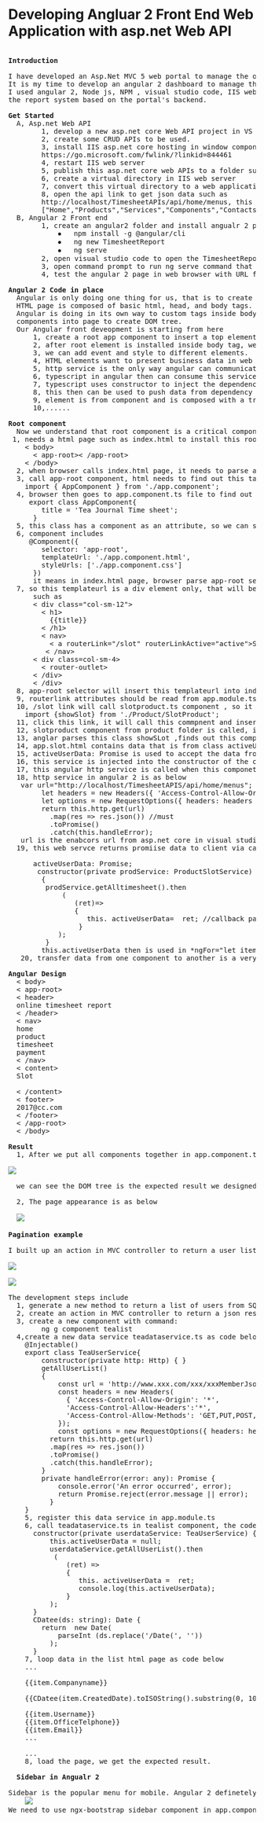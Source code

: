 # Developing Angluar 2 Front End Web Application with asp.net Web API 
<pre>

<b>Introduction</b>

I have developed an Asp.Net MVC 5 web portal to manage the online timesheet, inventory, and wage payment for my family business. Now, 
It is my time to develop an angular 2 dashboard to manage the timesheet, cash flow, and wage payment for this timesheet system. 
I used angular 2, Node js, NPM , visual studio code, IIS web server, and asp.net Web API2 in visual studio 2017 to develop 
the report system based on the portal's backend.

<b>Get Started</b>
  A, Asp.net Web API
        1, develop a new asp.net core Web API project in VS 2017
        2, create some CRUD APIs to be used.
        3, install IIS asp.net core hosting in window component as below
        https://go.microsoft.com/fwlink/?linkid=844461
        4, restart IIS web server 
        5, publish this asp.net core web APIs to a folder such as publishoutput
        6, create a virtual directory in IIS web server
        7, convert this virtual directory to a web application
        8, open the api link to get json data such as 
        http://localhost/TimesheetAPIs/api/home/menus, this will return 
        ["Home","Products","Services","Components","Contacts"]
  B, Angular 2 Front end
        1, create an angular2 folder and install angualr 2 project template with npm command as below
            ⦁	npm install -g @angular/cli
            ⦁	ng new TimesheetReport
            ⦁	ng serve
        2, open visual studio code to open the TimesheetReport angular 2 project for coding
        3, open command prompt to run ng serve command that can watch the change I made in visual studio code 
        4, test the angular 2 page in web browser with URL from ng serve such as http://localhost:4200 

<b>Angular 2 Code in place</b>
  Angular is only doing one thing for us, that is to create HTML element and generate a DOM tree as HTMLin angular way.
  HTML page is composed of basic html, head, and body tags. Inside body tag we can add any elements to generate a page. 
  Angular is doing in its own way to custom tags inside body tags such as <app-root></app-root> and then bring all child 
  components into page to create DOM tree. 
  Our Angular front deveopment is starting from here
      1, create a root app component to insert a top element app-root next to body tag.
      2, after root element is installed inside body tag, we need to install other html elements inside this root angular component
      3, we can add event and style to different elements. 
      4, HTML elements want to present business data in web page, angular invents http servce to get data from local and remote data              resources such as files and databases. 
      5, http service is the only way angular can communicate with database on the web.
      6, typescript in angular then can consume this service via component object
      7, typescript uses constructor to inject the dependency into javascript
      8, this then can be used to push data from dependency into component to present data in page.
      9, element is from component and is composed with a tree structure, top branch can see lower branch, lower branch can emit data to          higher branch
      10,......

<b>Root component</b>
  Now we understand that root component is a critical component we can get started angualr from here, developing root component needs to   build all necessary enironment to generate this root component inside html body tag. so what the enviorment for angular 2 is ?
 1, needs a html page such as index.html to install this root element 
    < body>
      < app-root>< /app-root>
    < /body>
  2, when browser calls index.html page, it needs to parse app-root selector.
  3, call app-root component, html needs to find out this tag from app.module.ts file, where we import all components including the top      level component such as   
    import { AppComponent } from './app.component';
  4, browser then goes to app.component.ts file to find out the AppComonent class  
     export class AppComponent{
        title = 'Tea Journal Time sheet';
      }
  5, this class has a component as an attribute, so we can say appcomponent is a top-component
  6, component includes  
     @Component({
        selector: 'app-root',
        templateUrl: './app.component.html',
        styleUrls: ['./app.component.css']
      })
      it means in index.html page, browser parse app-root selector and comes here to open tempate url and add style in
  7, so this templateurl is a div element only, that will be embedded into index.html page
      such as 
      < div class="col-sm-12">
        < h1>
          {{title}}
        < /h1>
        < nav>
          < a routerLink="/slot" routerLinkActive="active">Slot< /a>
         < /nav>
      < div class=col-sm-4>
        < router-outlet></router-outlet>
      < /div>
      < /div> 
  8, app-root selector will insert this templateurl into index.html page,  it finds the title value from appcomponent class and embed        the content into the <router - outlet> to host routerlink content
  9, routerlink attributes should be read from app.module.ts top level module to see which compnent is linked and clicked, then this          componet content can be inserted into router-outlet
  10, /slot link will call slotproduct.ts component , so it goes to app.module.ts to find this component, such as 
    import {showSlot} from './Product/SlotProduct';
  11, click this link, it will call this commpnent and insert it into router-outlet in index.html page
  12, slotproduct component from product folder is called, it will check this from app.module.ts, 
  13, anglar parses this class showSLot ,finds out this component selector, <slot-prod>,  it will insert app.slot.html into router-            outlet
  14, app.slot.html contains data that is from class activeUserData: Promise<string[]>; 
  15, activeUserData: Promise<string[]> is used to accept the data from service
  16, this service is injected into the constructor of the class
  17, this angular http service is called when this componet is called and the related class is constructued. class returns promise             data 
  18, http service in angular 2 is as below
   var url="http://localhost/TimesheetAPIS/api/home/menus"; 
        let headers = new Headers({ 'Access-Control-Allow-Origin': '*', 'Access-Control-Allow-Headers':'*','Access-Control-Allow-               Methods': 'GET,PUT,POST,DELETE,PATCH,OPTIONS' });
        let options = new RequestOptions({ headers: headers });
        return this.http.get(url)
          .map(res => res.json()) //must
          .toPromise()
          .catch(this.handleError);
   url is the enabcors url from asp.net core in visual studio 2017
  19, this web servce returns promiise data to client via callback function

      activeUserData: Promise<string[]>;     
       constructor(private prodService: ProductSlotService) 
        { 
         prodService.getAlltimesheet().then
             (
                (ret)=>
                {
                   this. activeUserData=  ret; //callback pass data to promise 
                 }
            );
         }
        this.activeUserData then is used in *ngFor="let item ofactiveUserData" to present the data.
   20, transfer data from one component to another is a very topic in angular 2, you need to define a variable in higher level of the tree , then you can send data from one lower tree to higher tree, pass this data to another variable in another lower component.
 
<b>Angular Design</b>
  < body>
  < app-root>
  < header>
  online timesheet report
  < /header>
  < nav>
  home
  product
  timesheet
  payment
  < /nav>
  < content>
  <a routerlink="/slot">Slot</a>
  <router-outlet></router-outlet>
  < /content>
  < footer>
  2017@cc.com
  < /footer>
  < /app-root> 
  < /body>
  
<b>Result</b>
  1, After we put all components together in app.component.ts, we get the final DOM tree as below

<img src="https://github.com/davidlizhonghuang/NG2CLIAspNetWebAPI/blob/master/as3.png">

  we can see the DOM tree is the expected result we designed and developed. 

  2, The page appearance is as below

  <img src="https://github.com/davidlizhonghuang/NG2CLIAspNetWebAPI/blob/master/as4.png">

<b>Pagination example</b>

I built up an action in MVC controller to return a user list from backend as a json. I configure web.config to enable CORS. now, in angular 2 , I built up a tealist component to list vip users with pagination compnent as example image below 

<img src="https://github.com/davidlizhonghuang/NG2CLIAspNetWebAPI/blob/master/pagg.png">

<img src="https://github.com/davidlizhonghuang/NG2CLIAspNetWebAPI/blob/master/paggg.png">

The development steps include
  1, generate a new method to return a list of users from SQL server database from repository class
  2, create an action in MVC controller to return a json result of a lst of users
  3, create a new component with command: 
        ng g component tealist
  4,create a new data service teadataservice.ts as code below
    @Injectable()
    export class TeaUserService{
        constructor(private http: Http) { }
        getAllUserList()
        {
            const url = 'http://www.xxx.com/xxx/xxxMemberJson'; 
            const headers = new Headers(
              { 'Access-Control-Allow-Origin': '*', 
              'Access-Control-Allow-Headers':'*',
              'Access-Control-Allow-Methods': 'GET,PUT,POST,DELETE,PATCH,OPTIONS' 
            });
            const options = new RequestOptions({ headers: headers });
          return this.http.get(url)
          .map(res => res.json())
          .toPromise()
          .catch(this.handleError);
        }
        private handleError(error: any): Promise<any> {
            console.error('An error occurred', error); 
            return Promise.reject(error.message || error);
          }
    }
    5, register this data service in app.module.ts
    6, call teadataservice.ts in tealist component, the code is as below
      constructor(private userdataService: TeaUserService) {
          this.activeUserData = null;
          userdataService.getAllUserList().then
           (
              (ret) => 
              {
                 this. activeUserData =  ret;
                 console.log(this.activeUserData);
              }
          );
      }
      CDatee(ds: string): Date {
        return  new Date( 
            parseInt (ds.replace('/Date(', ''))
          );
      }  
    7, loop data in the list html page as code below
    ...
     <tr *ngFor="let item of activeUserData.UserList  | paginate: { itemsPerPage: 10, currentPage: p }">
    <td>{{item.Companyname}}</td>
    <td>
    {{CDatee(item.CreatedDate).toISOString().substring(0, 10)}}
    </td>
    <td>{{item.Username}}</td>
    <td>{{item.OfficeTelphone}}</td>
    <td>{{item.Email}}</td>
    ... 
     <pagination-controls (pageChange)="p = $event"></pagination-controls>
    ...
    8, load the page, we get the expected result.
       
  <b>Sidebar in Angualr 2</b>
  
Sidebar is the popular menu for mobile. Angular 2 definetely gives us a way to develop a nice sidebar for mobile menu as the example i developed below
    <img src="https://github.com/davidlizhonghuang/NG2CLIAspNetWebAPI/blob/master/mon.png">
We need to use ngx-bootstrap sidebar component in app.component.ts and then use bootstrap css classes to enable this feature.

   </pre>



